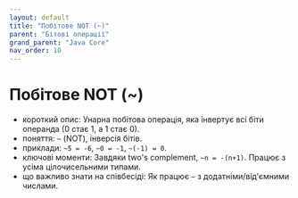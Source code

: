 ```yaml
---
layout: default
title: "Побітове NOT (~)"
parent: "Бітові операції"
grand_parent: "Java Core"
nav_order: 10
---
```


# Побітове NOT (~)

*   короткий опис: Унарна побітова операція, яка інвертує всі біти операнда (0 стає 1, а 1 стає 0).
*   поняття: `~` (NOT), інверсія бітів.
*   приклади: `~5 = -6`, `~0 = -1`, `~(-1) = 0`.
*   ключові моменти: Завдяки two's complement, `~n = -(n+1)`. Працює з усіма цілочисельними типами.
*   що важливо знати на співбесіді: Як працює `~` з додатніми/від'ємними числами.
